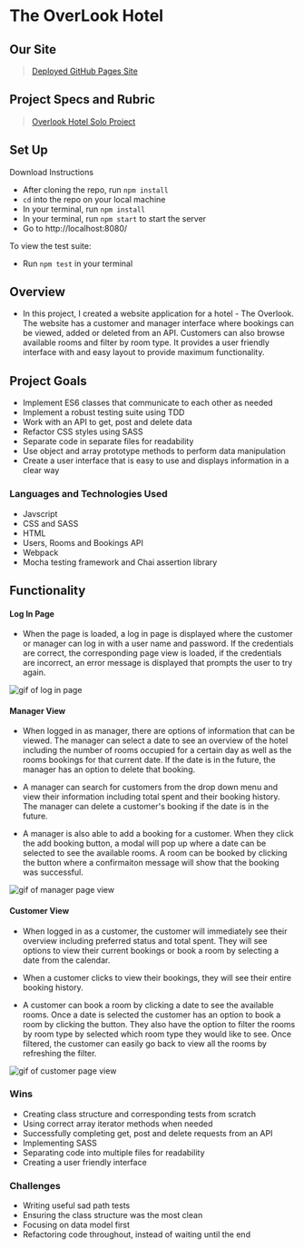# The OverLook Hotel

## Our Site

>[Deployed GitHub Pages Site](https://alyssabull.github.io/overlook-hotel/)

## Project Specs and Rubric

>[Overlook Hotel Solo Project](https://frontend.turing.io/projects/overlook.html)

## Set Up 

Download Instructions 
* After cloning the repo, run `npm install`
* `cd` into the repo on your local machine
* In your terminal, run `npm install`
* In your terminal, run `npm start` to start the server
* Go to http://localhost:8080/

To view the test suite:
* Run `npm test` in your terminal

## Overview

* In this project, I created a website application for a hotel - The Overlook. The website has a customer and manager interface where bookings can be viewed, added or deleted from an API. Customers can also browse available rooms and filter by room type. It provides a user friendly interface with and easy layout to provide maximum functionality.

## Project Goals

* Implement ES6 classes that communicate to each other as needed
* Implement a robust testing suite using TDD
* Work with an API to get, post and delete data
* Refactor CSS styles using SASS
* Separate code in separate files for readability
* Use object and array prototype methods to perform data manipulation
* Create a user interface that is easy to use and displays information in a clear way

### Languages and Technologies Used

* Javscript
* CSS and SASS
* HTML
* Users, Rooms and Bookings API
* Webpack
* Mocha testing framework and Chai assertion library

## Functionality

#### Log In Page

* When the page is loaded, a log in page is displayed where the customer or manager can log in with a user name and password. If the credentials are correct, the corresponding page view is loaded, if the credentials are incorrect, an error message is displayed that prompts the user to try again.

![gif of log in page](https://media.giphy.com/media/0LqFpunCG4e6g24oRR/giphy.gif)

#### Manager View

* When logged in as manager, there are options of information that can be viewed. The manager can select a date to see an overview of the hotel including the number of rooms occupied for a certain day as well as the rooms bookings for that current date. If the date is in the future, the manager has an option to delete that booking.

* A manager can search for customers from the drop down menu and view their information including total spent and their booking history. The manager can delete a customer's booking if the date is in the future.

* A manager is also able to add a booking for a customer. When they click the add booking button, a modal will pop up where a date can be selected to see the available rooms. A room can be booked by clicking the button where a confirmaiton message will show that the booking was successful.

![gif of manager page view](https://media.giphy.com/media/12Y8kVHkaE0cwWYAyv/giphy.gif)

#### Customer View

* When logged in as a customer, the customer will immediately see their overview including preferred status and total spent. They will see options to view their current bookings or book a room by selecting a date from the calendar.

* When a customer clicks to view their bookings, they will see their entire booking history.

* A customer can book a room by clicking a date to see the available rooms. Once a date is selected the customer has an option to book a room by clicking the button. They also have the option to filter the rooms by room type by selected which room type they would like to see. Once filtered, the customer can easily go back to view all the rooms by refreshing the filter.

![gif of customer page view](https://media.giphy.com/media/XASdeBvFZqeTgkKzPN/giphy.gif)


### Wins 
* Creating class structure and corresponding tests from scratch
* Using correct array iterator methods when needed
* Successfully completing get, post and delete requests from an API
* Implementing SASS
* Separating code into multiple files for readability
* Creating a user friendly interface

### Challenges
* Writing useful sad path tests
* Ensuring the class structure was the most clean
* Focusing on data model first
* Refactoring code throughout, instead of waiting until the end
